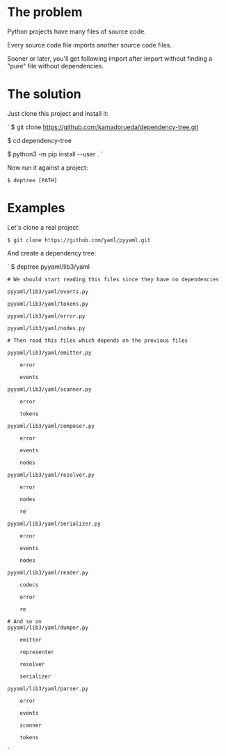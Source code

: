 # The problem
Python projects have many files of source code.

Every source code file imports another source code files.

Sooner or later, you'll get following import after import
without finding a "pure" file without dependencies.

# The solution

Just clone this project and install it:

`
$ git clone https://github.com/kamadorueda/dependency-tree.git

$ cd dependency-tree

$ python3 -m pip install --user .
`

Now run it against a project:

`
$ deptree [PATH]
`

# Examples
Let's clone a real project:

`
$ git clone https://github.com/yaml/pyyaml.git
`

And create a dependency tree:

`
$ deptree pyyaml/lib3/yaml

    # We should start reading this files since they have no dependencies
    
    pyyaml/lib3/yaml/events.py
    
    pyyaml/lib3/yaml/tokens.py
    
    pyyaml/lib3/yaml/error.py
    
    pyyaml/lib3/yaml/nodes.py
    
    # Then read this files which depends on the previous files
    
    pyyaml/lib3/yaml/emitter.py
    
        error
        
        events
        
    pyyaml/lib3/yaml/scanner.py
    
        error
        
        tokens
        
    pyyaml/lib3/yaml/composer.py
    
        error
        
        events
        
        nodes
        
    pyyaml/lib3/yaml/resolver.py
    
        error
        
        nodes
        
        re
        
    pyyaml/lib3/yaml/serializer.py
    
        error
        
        events
        
        nodes
        
    pyyaml/lib3/yaml/reader.py
    
        codecs
        
        error
        
        re
        
    # And so on
    pyyaml/lib3/yaml/dumper.py
    
        emitter
        
        representer
        
        resolver
        
        serializer
        
    pyyaml/lib3/yaml/parser.py
    
        error
        
        events
        
        scanner
        
        tokens
`

